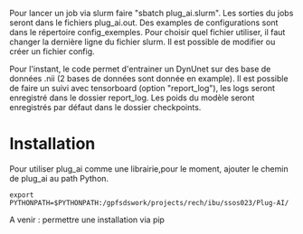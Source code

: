 Pour lancer un job via slurm faire "sbatch plug_ai.slurm". Les sorties du jobs seront dans le fichiers plug_ai.out.
Des examples de configurations sont dans le répertoire config_exemples. Pour choisir quel fichier utiliser, il faut changer la dernière ligne du fichier slurm.
Il est possible de modifier ou créer un fichier config.

Pour l'instant, le code permet d'entrainer un DynUnet sur des base de données .nii (2 bases de données sont donnée en example).
Il est possible de faire un suivi avec tensorboard (option "report_log"), les logs seront enregistré dans le dossier report_log.
Les poids du modèle seront enregistrés par défaut dans le dossier checkpoints.

# Installation
Pour utiliser plug_ai comme une librairie,pour le moment, ajouter le chemin de plug_ai au path Python.
```
export PYTHONPATH=$PYTHONPATH:/gpfsdswork/projects/rech/ibu/ssos023/Plug-AI/
```

A venir : permettre une installation via pip
